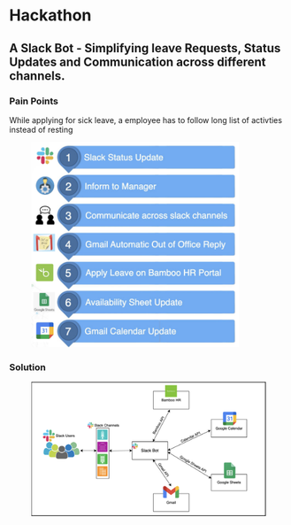 # Hackathon

## A Slack Bot - Simplifying leave Requests, Status Updates and Communication across different channels.

### Pain Points

While applying for sick leave, a employee has to follow long list of activties instead of resting

<figure><img src="../.gitbook/assets/image (1) (1) (1) (1).png" alt="" width="375"><figcaption></figcaption></figure>

### Solution

<figure><img src="../.gitbook/assets/image (1) (1) (1).png" alt=""><figcaption></figcaption></figure>
